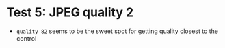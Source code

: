 # Test 5: JPEG quality 2

* `quality 82` seems to be the sweet spot for getting quality closest to the control